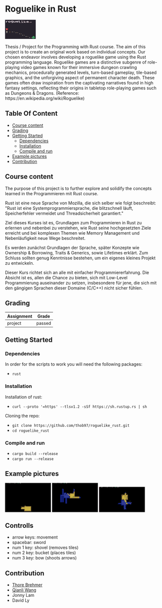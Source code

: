 # Roguelike in Rust
<p float="left">
    <img src="./example_pictures/title_pic.png"  width="20%" height="20%">
</p>
Thesis / Project for the Programming with Rust course. The aim of this project is to create an original work based on individual concepts. Our chosen endeavor involves developing a roguelike game using the Rust programming language. Roguelike games are a distinctive subgenre of role-playing video games known for their immersive dungeon crawling mechanics, procedurally generated levels, turn-based gameplay, tile-based graphics, and the unforgiving aspect of permanent character death. These games often draw inspiration from the captivating narratives found in high fantasy settings, reflecting their origins in tabletop role-playing games such as Dungeons & Dragons. (Reference: https://en.wikipedia.org/wiki/Roguelike)

## Table Of Content

- [Course content](#course-content)
- [Grading](#grading)
- [Getting Started](#getting-started)
  - [Dependencies](#dependencies)
  - [Installation](#installation)
  - [Compile and run](#compile-and-run)
- [Example pictures](#example-pictures)
- [Contribution](#contribution)


## Course content

The purpose of this project is to further explore and solidify the concepts learned in the Programmieren mit Rust course.

Rust ist eine neue Sprache von Mozilla, die sich selber wie folgt beschreibt: "Rust ist eine Systemprogrammiersprache, die blitzschnell läuft, Speicherfehler vermeidet und Threadsicherheit garantiert."

Ziel dieses Kurses ist es, Grundlagen zum Programmieren in Rust zu erlernen und nebenbei zu verstehen, wie Rust seine hochgesetzten Ziele erreicht und bei komplexen Themen wie Memory Management und Nebenläufigkeit neue Wege beschreitet.

Es werden zunächst Grundlagen der Sprache, später Konzepte wie Ownership & Borrowing, Traits & Generics, sowie Lifetimes erklärt. Zum Schluss sollten genug Kenntnisse bestehen, um ein eigenes kleines Projekt zu entwickeln.

Dieser Kurs richtet sich an alle mit einfacher Programmiererfahrung. Die Absicht ist es, allen die Chance zu bieten, sich mit Low-Level Programmierung auseinander zu setzen, insbesondere für jene, die sich mit den gängigen Sprachen dieser Domaine (C/C++) nicht sicher fühlen.


## Grading

| Assignment  | Grade |
| ------------- | ------------- |
| project | passed  |

## Getting Started 
### Dependencies

In order for the scripts to work you will need the following packages:
 * `rust`

 ### Installation

Installation of rust:
 - `curl --proto '=https' --tlsv1.2 -sSf https://sh.rustup.rs | sh`

Cloning the repo:
 - `git clone https://github.com/thob97/roguelike_rust.git`
 - `cd roguelike_rust`

 ### Compile and run
 - `cargo build --release`
 - `cargo run --release`

## Example pictures
<p float="left">
    <img src="./example_pictures/pic_1.png"  width="30%" height="30%">
    <img src="./example_pictures/pic_2.png"  width="30%" height="30%">
    <img src="./example_pictures/pic_3.png"  width="30%" height="30%">
</p>

## Controlls
- arrow keys: movement
- spacebar: sword
- num 1 key: shovel (removes tiles)
- num 2 key: bucket (places tiles)
- num 3 key: bow (shoots arrows)

## Contribution

- [Thore Brehmer](https://github.com/thob97)
- [Qianli Wang](https://github.com/qiaw99)
- Jonny Lam
- David Ly
